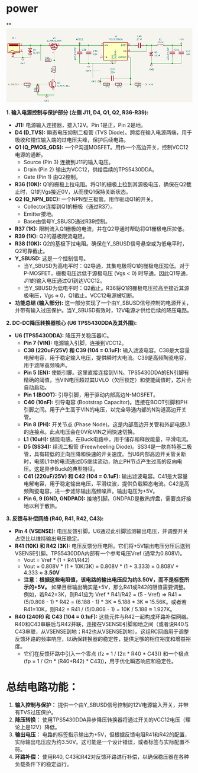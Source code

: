 # power

**![image-20250516093331146](./image/12V---5v,带usb插入en电路.assets/image-20250516093331146.png)

**1. 输入电源控制与保护部分 (左侧 J11, D4, Q1, Q2, R36-R39):**

- **J11:** 电源输入连接器，接入12V。Pin 1是正，Pin 2是地。
- **D4 (D_TVS):** 瞬态电压抑制二极管 (TVS Diode)。跨接在输入电源两端，用于吸收和钳位输入端的过电压尖峰，保护后续电路。
- **Q1 (Q_PMOS_GDS):** 一个P沟道MOSFET。用作一个高边开关，控制VCC12电源的通断。
    - Source (Pin 3) 连接到J11的输入电压。
    - Drain (Pin 2) 输出为VCC12，供给后续的TPS5430DDA。
    - Gate (Pin 1) 由Q2控制。
- **R36 (10K):** Q1的栅极上拉电阻。将Q1的栅极上拉到其源极电压，确保在Q2截止时，Q1的Vgs接近0V，从而使Q1保持关断状态。
- **Q2 (Q_NPN_BEC):** 一个NPN型三极管。用作驱动Q1的开关。
    - Collector连接到Q1的栅极（通过R37）。
    - Emitter接地。
    - Base由信号Y_SBUSD通过R39控制。
- **R37 (1K):** 限制流入Q1栅极的电流，并在Q2导通时帮助将Q1栅极电压拉低。
- **R39 (1K):** Q2的基极限流电阻。
- **R38 (10K):** Q2的基极下拉电阻。确保在Y_SBUSD信号悬空或为低电平时，Q2可靠截止。
- **Y_SBUSD:** 这是一个控制信号。
    - 当Y_SBUSD为高电平时：Q2导通，其集电极将Q1的栅极电压拉低。对于P-MOSFET，栅极电压远低于源极电压 (Vgs < 0) 时导通。因此Q1导通，J11的输入电压通过Q1到达VCC12。
    - 当Y_SBUSD为低电平时：Q2截止。R36将Q1的栅极电压拉高至接近其源极电压，Vgs ≈ 0，Q1截止。VCC12电源被切断。
- **功能总结 (输入部分):** 这一部分实现了一个由Y_SBUSD信号控制的电源开关，并带有输入过压保护。当Y_SBUSD有效时，12V电源才供给后续的降压电路。

**2. DC-DC降压转换器核心 (U6 TPS5430DDA及其外围):**

- **U6 (TPS5430DDA):** 降压开关稳压器IC。
    - **Pin 7 (VIN):** 电源输入引脚，连接到VCC12。
    - **C38 (220uF/25V) 和 C39 (104 = 0.1uF):** 输入滤波电容。C38是大容量电解电容，用于稳定输入电压，提供瞬时大电流。C39是高频陶瓷电容，用于滤除高频噪声。
    - **Pin 5 (EN):** 使能引脚。这里直接连接到VIN。TPS5430DDA的EN引脚有精确的阈值，当VIN电压超过其UVLO（欠压锁定）和使能阈值时，芯片会自动启动。
    - **Pin 1 (BOOT):** 引导引脚，用于驱动内部高边N-MOSFET。
    - **C40 (10nF):** 引导电容 (Bootstrap Capacitor)。连接在BOOT引脚和PH引脚之间。用于产生高于VIN的电压，以完全导通内部的N沟道高边开关管。
    - **Pin 8 (PH):** 开关节点 (Phase Node)。这是内部高边开关管和外部电感L1的连接点。此点电压会在0V和VIN之间快速切换。
    - **L1 (10uH):** 储能电感。在Buck电路中，用于储存和释放能量，平滑电流。
    - **D5 (SS34):** 续流二极管 (Freewheeling Diode)。SS34是一款肖特基二极管，具有较低的正向压降和快速的开关速度。当U6内部高边开关管关断时，电感L1中的电流通过D5继续流动，防止PH节点产生过高的反向电压。这是异步Buck的典型特征。
    - **C41 (220uF/25V) 和 C42 (104 = 0.1uF):** 输出滤波电容。C41是大容量电解电容，用于稳定输出电压，平滑纹波，提供负载瞬态电流。C42是高频陶瓷电容，进一步滤除输出高频噪声。输出电压为+5V。
    - **Pin 6, 9 (GND, GNDPAD):** 接地引脚。GNDPAD是散热焊盘，需要良好接地以利于散热。

**3. 反馈与补偿网络 (R40, R41, R42, C43):**

- **Pin 4 (VSENSE):** 电压反馈引脚。U6通过此引脚监测输出电压，并调整开关占空比以维持输出电压稳定。
- **R41 (10K) 和 R42 (3K):** 电压反馈分压电阻。它们将+5V输出电压分压后送到VSENSE引脚。TPS5430DDA内部有一个参考电压Vref (通常为0.808V)。
    - Vout = Vref * (1 + R41/R42)
    - Vout = 0.808V * (1 + 10K/3K) = 0.808V * (1 + 3.333) = 0.808V * 4.333 ≈ **3.50V**
    - **注意：根据这些电阻值，该电路的输出电压应为约3.50V，而不是标签所示的+5V。** 如果目标输出确实是+5V，那么R41或R42的阻值需要调整。例如，若R42=3K，则R41应为 Vref * R41/R42 = (5 - Vref) => R41 = (5/0.808 - 1) * R42 = (6.188 - 1) * 3K = 5.188 * 3K ≈ 15.56K。或者若R41=10K，则R42 = R41 / (5/0.808 - 1) = 10K / 5.188 ≈ 1.927K。
- **R40 (240R) 和 C43 (104 = 0.1uF):** 这些元件与R42一起构成环路补偿网络。R40和C43串联后与R42并联，连接在VSENSE引脚和地之间（或者说R40与C43串联，从VSENSE到地；R42也从VSENSE到地）。这组RC网络用于调整反馈环路的频率响应，以确保转换器的稳定性，提供足够的相位裕度和增益裕度。
    - 它们在反馈环路中引入一个零点 (fz = 1 / (2π * R40 * C43)) 和一个极点 (fp = 1 / (2π * (R40+R42) * C43))，用于优化瞬态响应和稳定性。

# **总结电路功能：**

1. **输入控制与保护：** 提供一个由Y_SBUSD信号控制的12V电源输入开关，并带有TVS过压保护。
2. **降压转换：** 使用TPS5430DDA异步降压转换器将通过开关的VCC12电压（理论上是12V）降低。
3. **输出电压：** 电路的标签指示输出为+5V，但根据反馈电阻R41和R42的配置，实际输出电压应为约3.50V。这可能是一个设计错误，或者标签与实际配置不符。
4. **环路补偿：** 使用R40, C43和R42对反馈环路进行补偿，以确保稳压器在各种负载条件下的稳定运行。